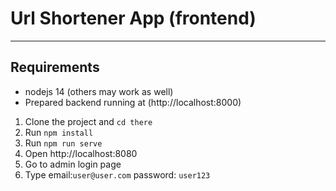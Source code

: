 # Url Shortener App (frontend)

---

## Requirements

- nodejs 14 (others may work as well)
- Prepared backend running at (http://localhost:8000)


1. Clone the project and `cd there`
2. Run `npm install`
3. Run `npm run serve`
4. Open http://localhost:8080
5. Go to admin login page
6. Type email:`user@user.com` password: `user123`